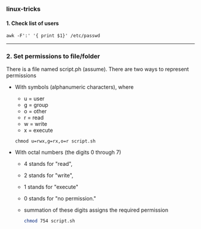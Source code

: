 ### linux-tricks

#### 1. Check list of users

```
awk -F':' '{ print $1}' /etc/passwd
```

---

### 2. Set permissions to file/folder

There is a file named script.ph (assume). There are two ways to represent permissions

- With symbols (alphanumeric characters), where

  - u = user
  - g = group
  - o = other
  - r = read
  - w = write
  - x = execute

  ```
  chmod u=rwx,g=rx,o=r script.sh
  ```

- With octal numbers (the digits 0 through 7)

  - 4 stands for "read",
  - 2 stands for "write",
  - 1 stands for "execute"
  - 0 stands for "no permission."
  - summation of these digits assigns the required permission

    ```bash
    chmod 754 script.sh
    ```
